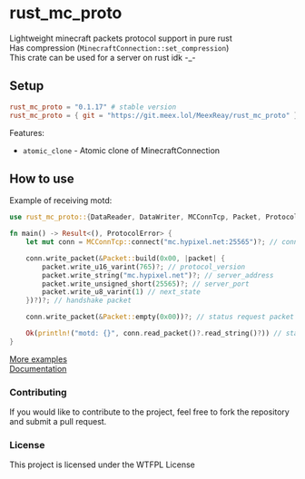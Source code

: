 # rust_mc_proto
Lightweight minecraft packets protocol support in pure rust \
Has compression (`MinecraftConnection::set_compression`) \
This crate can be used for a server on rust idk -_-

## Setup

```toml
rust_mc_proto = "0.1.17" # stable version
rust_mc_proto = { git = "https://git.meex.lol/MeexReay/rust_mc_proto" } # unstable version
```

Features:
- `atomic_clone` - Atomic clone of MinecraftConnection

## How to use

Example of receiving motd:

```rust
use rust_mc_proto::{DataReader, DataWriter, MCConnTcp, Packet, ProtocolError};

fn main() -> Result<(), ProtocolError> {
    let mut conn = MCConnTcp::connect("mc.hypixel.net:25565")?; // connecting

    conn.write_packet(&Packet::build(0x00, |packet| {
        packet.write_u16_varint(765)?; // protocol_version
        packet.write_string("mc.hypixel.net")?; // server_address
        packet.write_unsigned_short(25565)?; // server_port
        packet.write_u8_varint(1) // next_state
    })?)?; // handshake packet

    conn.write_packet(&Packet::empty(0x00))?; // status request packet

    Ok(println!("motd: {}", conn.read_packet()?.read_string()?)) // status response packet
}
```

[More examples](https://git.meex.lol/MeexReay/rust_mc_proto/src/branch/main/examples) \
[Documentation](https://docs.rs/rust_mc_proto/)

### Contributing

If you would like to contribute to the project, feel free to fork the repository and submit a pull request.

### License
This project is licensed under the WTFPL License
